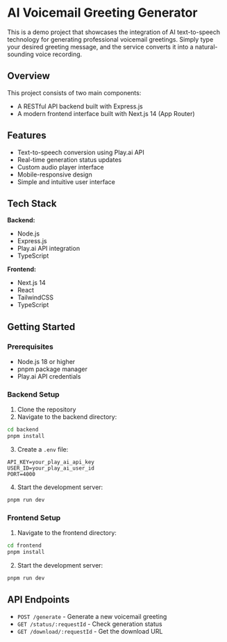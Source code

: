 # AI Voicemail Greeting Generator

This is a demo project that showcases the integration of AI text-to-speech technology for generating professional voicemail greetings. Simply type your desired greeting message, and the service converts it into a natural-sounding voice recording.

## Overview

This project consists of two main components:

-   A RESTful API backend built with Express.js
-   A modern frontend interface built with Next.js 14 (App Router)

## Features

-   Text-to-speech conversion using Play.ai API
-   Real-time generation status updates
-   Custom audio player interface
-   Mobile-responsive design
-   Simple and intuitive user interface

## Tech Stack

**Backend:**

-   Node.js
-   Express.js
-   Play.ai API integration
-   TypeScript

**Frontend:**

-   Next.js 14
-   React
-   TailwindCSS
-   TypeScript

## Getting Started

### Prerequisites

-   Node.js 18 or higher
-   pnpm package manager
-   Play.ai API credentials

### Backend Setup

1. Clone the repository
2. Navigate to the backend directory:

```bash
cd backend
pnpm install
```

3. Create a `.env` file:

```env
API_KEY=your_play_ai_api_key
USER_ID=your_play_ai_user_id
PORT=4000
```

4. Start the development server:

```bash
pnpm run dev
```

### Frontend Setup

1. Navigate to the frontend directory:

```bash
cd frontend
pnpm install
```

2. Start the development server:

```bash
pnpm run dev
```

## API Endpoints

-   `POST /generate` - Generate a new voicemail greeting
-   `GET /status/:requestId` - Check generation status
-   `GET /download/:requestId` - Get the download URL
